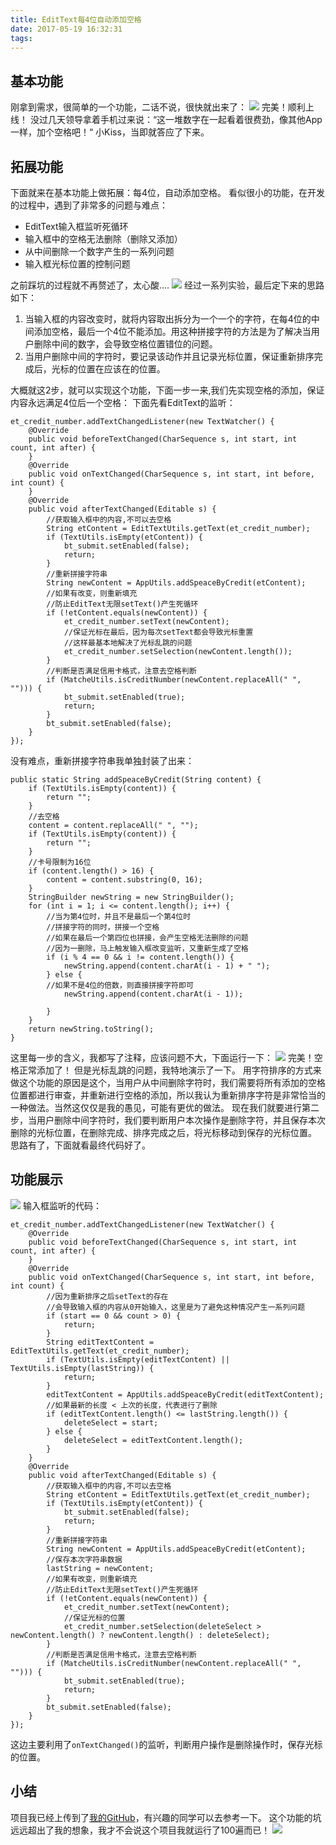 ```yaml
---
title: EditText每4位自动添加空格
date: 2017-05-19 16:32:31
tags:
---
```

## 基本功能 ##
刚拿到需求，很简单的一个功能，二话不说，很快就出来了：
![](http://7xvzby.com1.z0.glb.clouddn.com/et_1.gif)
完美！顺利上线！
没过几天领导拿着手机过来说：“这一堆数字在一起看着很费劲，像其他App一样，加个空格吧！“
小Kiss，当即就答应了下来。
## 拓展功能 ##
下面就来在基本功能上做拓展：每4位，自动添加空格。
看似很小的功能，在开发的过程中，遇到了非常多的问题与难点：
 - EditText输入框监听死循环
 - 输入框中的空格无法删除（删除又添加）
 - 从中间删除一个数字产生的一系列问题
 - 输入框光标位置的控制问题

之前踩坑的过程就不再赘述了，太心酸....
![](http://7xvzby.com1.z0.glb.clouddn.com/gaoxiao/%E6%83%A8%E4%B8%8D%E5%BF%8D%E7%9D%B9.png)
经过一系列实验，最后定下来的思路如下：
 1. 当输入框的内容改变时，就将内容取出拆分为一个一个的字符，在每4位的中间添加空格，最后一个4位不能添加。用这种拼接字符的方法是为了解决当用户删除中间的数字，会导致空格位置错位的问题。
 2. 当用户删除中间的字符时，要记录该动作并且记录光标位置，保证重新排序完成后，光标的位置在应该在的位置。

大概就这2步，就可以实现这个功能，下面一步一来,我们先实现空格的添加，保证内容永远满足4位后一个空格：
下面先看EditText的监听：
```
et_credit_number.addTextChangedListener(new TextWatcher() {
    @Override
    public void beforeTextChanged(CharSequence s, int start, int count, int after) {
    }
    @Override
    public void onTextChanged(CharSequence s, int start, int before, int count) {
    }
    @Override
    public void afterTextChanged(Editable s) {
        //获取输入框中的内容,不可以去空格
        String etContent = EditTextUtils.getText(et_credit_number);
        if (TextUtils.isEmpty(etContent)) {
            bt_submit.setEnabled(false);
            return;
        }
        //重新拼接字符串
        String newContent = AppUtils.addSpeaceByCredit(etContent);
        //如果有改变，则重新填充
        //防止EditText无限setText()产生死循环
        if (!etContent.equals(newContent)) {
            et_credit_number.setText(newContent);
            //保证光标在最后，因为每次setText都会导致光标重置
            //这样最基本地解决了光标乱跳的问题
            et_credit_number.setSelection(newContent.length());
        }
        //判断是否满足信用卡格式，注意去空格判断
        if (MatcheUtils.isCreditNumber(newContent.replaceAll(" ", ""))) {
            bt_submit.setEnabled(true);
            return;
        }
        bt_submit.setEnabled(false);
    }
});
```
没有难点，重新拼接字符串我单独封装了出来：
```
public static String addSpeaceByCredit(String content) {
    if (TextUtils.isEmpty(content)) {
        return "";
    }
    //去空格
    content = content.replaceAll(" ", "");
    if (TextUtils.isEmpty(content)) {
        return "";
    }
    //卡号限制为16位
    if (content.length() > 16) {
        content = content.substring(0, 16);
    }
    StringBuilder newString = new StringBuilder();
    for (int i = 1; i <= content.length(); i++) {
        //当为第4位时，并且不是最后一个第4位时
        //拼接字符的同时，拼接一个空格
        //如果在最后一个第四位也拼接，会产生空格无法删除的问题
        //因为一删除，马上触发输入框改变监听，又重新生成了空格
        if (i % 4 == 0 && i != content.length()) {
            newString.append(content.charAt(i - 1) + " ");
        } else {
        //如果不是4位的倍数，则直接拼接字符即可
            newString.append(content.charAt(i - 1));

        }
    }
    return newString.toString();
}
```
这里每一步的含义，我都写了注释，应该问题不大，下面运行一下：
![](http://7xvzby.com1.z0.glb.clouddn.com/et_2.gif)
完美！空格正常添加了！
但是光标乱跳的问题，我特地演示了一下。
用字符排序的方式来做这个功能的原因是这个，当用户从中间删除字符时，我们需要将所有添加的空格位置都进行审查，并重新进行空格的添加，所以我认为重新排序字符是非常恰当的一种做法。当然这仅仅是我的愚见，可能有更优的做法。
现在我们就要进行第二步，当用户删除中间字符时，我们要判断用户本次操作是删除字符，并且保存本次删除的光标位置，在删除完成、排序完成之后，将光标移动到保存的光标位置。
思路有了，下面就看最终代码好了。
## 功能展示 ##
![](http://7xvzby.com1.z0.glb.clouddn.com/et_3.gif)
输入框监听的代码：
```
et_credit_number.addTextChangedListener(new TextWatcher() {
    @Override
    public void beforeTextChanged(CharSequence s, int start, int count, int after) {
    }
    @Override
    public void onTextChanged(CharSequence s, int start, int before, int count) {
        //因为重新排序之后setText的存在
        //会导致输入框的内容从0开始输入，这里是为了避免这种情况产生一系列问题
        if (start == 0 && count > 0) {
            return;
        }
        String editTextContent = EditTextUtils.getText(et_credit_number);
        if (TextUtils.isEmpty(editTextContent) || TextUtils.isEmpty(lastString)) {
            return;
        }
        editTextContent = AppUtils.addSpeaceByCredit(editTextContent);
        //如果最新的长度 < 上次的长度，代表进行了删除
        if (editTextContent.length() <= lastString.length()) {
            deleteSelect = start;
        } else {
            deleteSelect = editTextContent.length();
        }
    }
    @Override
    public void afterTextChanged(Editable s) {
        //获取输入框中的内容,不可以去空格
        String etContent = EditTextUtils.getText(et_credit_number);
        if (TextUtils.isEmpty(etContent)) {
            bt_submit.setEnabled(false);
            return;
        }
        //重新拼接字符串
        String newContent = AppUtils.addSpeaceByCredit(etContent);
        //保存本次字符串数据
        lastString = newContent;
        //如果有改变，则重新填充
        //防止EditText无限setText()产生死循环
        if (!etContent.equals(newContent)) {
            et_credit_number.setText(newContent);
            //保证光标的位置
            et_credit_number.setSelection(deleteSelect > newContent.length() ? newContent.length() : deleteSelect);
        }
        //判断是否满足信用卡格式，注意去空格判断
        if (MatcheUtils.isCreditNumber(newContent.replaceAll(" ", ""))) {
            bt_submit.setEnabled(true);
            return;
        }
        bt_submit.setEnabled(false);
    }
});
```
 这边主要利用了`onTextChanged()`的监听，判断用户操作是删除操作时，保存光标的位置。

## 小结 ##
项目我已经上传到了[我的GitHub](https://github.com/z593492734/EditText_Card_Limit)，有兴趣的同学可以去参考一下。
这个功能的坑远远超出了我的想象，我才不会说这个项目我就运行了100遍而已！
![](http://7xvzby.com1.z0.glb.clouddn.com/gaoxiao/%E9%80%80%E5%87%BA%E8%A3%85%E9%80%BC%E7%95%8C.jpg)
